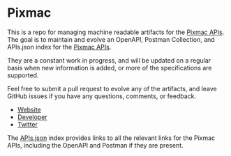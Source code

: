 # PixmacThis is a repo for managing machine readable artifacts for the [Pixmac APIs](http://www.pixmac.com/api). The goal is to maintain and evolve an OpenAPI, Postman Collection, and APIs.json index for the [Pixmac APIs](http://www.pixmac.com/api).They are a constant work in progress, and will be updated on a regular basis when new information is added, or more of the specifications are supported.Feel free to submit a pull request to evolve any of the artifacts, and leave GitHub issues if you have any questions, comments, or feedback.- [Website](http://www.pixmac.com/api)- [Developer](http://www.pixmac.com/api)- [Twitter](https://twitter.com/#!/pixmac)The [APIs.json](https://github.com/api-evangelist/pixmac/blob/master/apis.json) index provides links to all the relevant links for the Pixmac APIs, including the OpenAPI and Postman if they are present.